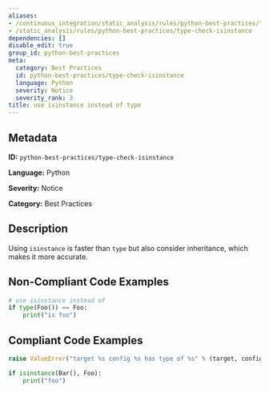 ```yaml
---
aliases:
- /continuous_integration/static_analysis/rules/python-best-practices/type-check-isinstance
- /static_analysis/rules/python-best-practices/type-check-isinstance
dependencies: []
disable_edit: true
group_id: python-best-practices
meta:
  category: Best Practices
  id: python-best-practices/type-check-isinstance
  language: Python
  severity: Notice
  severity_rank: 3
title: use isinstance instead of type
---
```

<!--  SOURCED FROM https://github.com/DataDog/datadog-static-analyzer-rule-docs -->


## Metadata
**ID:** `python-best-practices/type-check-isinstance`

**Language:** Python

**Severity:** Notice

**Category:** Best Practices

## Description
Using `isinstance` is faster than `type` but also consider inheritance, which makes it more accurate.

## Non-Compliant Code Examples
```python
# use isinstance instead of
if type(Foo()) == Foo:
    print("is foo")
```

## Compliant Code Examples
```python
raise ValueError("target %s config %s has type of %s" % (target, config_content, type(config_content)))
```

```python
if isinstance(Bar(), Foo):
    print("foo")
```
